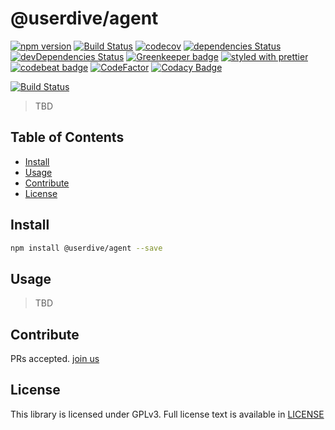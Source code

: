 # @userdive/agent

[![npm version][npm-image]][npm-url]
[![Build Status][travis-image]][travis-url]
[![codecov][codecov-image]][codecov-url]
[![dependencies Status](https://david-dm.org/userdive/agent.js/status.svg)](https://david-dm.org/userdive/agent.js)
[![devDependencies Status](https://david-dm.org/userdive/agent.js/dev-status.svg)](https://david-dm.org/userdive/agent.js?type=dev)
[![Greenkeeper badge](https://badges.greenkeeper.io/userdive/agent.js.svg)](https://greenkeeper.io/)
[![styled with prettier](https://img.shields.io/badge/styled_with-prettier-ff69b4.svg)](https://github.com/prettier/prettier)
[![codebeat badge](https://codebeat.co/badges/248f31a1-c73e-45e4-b1e0-a6154c1baaca)](https://codebeat.co/projects/github-com-userdive-agent-js-master)
[![CodeFactor](https://www.codefactor.io/repository/github/userdive/agent.js/badge)](https://www.codefactor.io/repository/github/userdive/agent.js)
[![Codacy Badge](https://api.codacy.com/project/badge/Grade/007cedb2144843ebb45db871c04a0045)](https://www.codacy.com/app/develop_2/agent.js?utm_source=github.com&amp;utm_medium=referral&amp;utm_content=userdive/agent.js&amp;utm_campaign=Badge_Grade)

[![Build Status](https://saucelabs.com/browser-matrix/userdive.svg)](https://saucelabs.com/open_sauce/user/userdive/builds)

> TBD

## Table of Contents

- [Install](#install)
- [Usage](#usage)
- [Contribute](#contribute)
- [License](#license)

## Install

```sh
npm install @userdive/agent --save
```

## Usage

> TBD

## Contribute

PRs accepted. [join us](https://www.wantedly.com/companies/uncovertruth/projects)

## License

This library is licensed under GPLv3. Full license text is available in [LICENSE](https://github.com/userdive/agent.js/blob/master/LICENSE)

[npm-image]: https://badge.fury.io/js/%40userdive%2Fagent.svg
[npm-url]: https://www.npmjs.com/package/@userdive/agent
[travis-image]: https://travis-ci.org/userdive/agent.js.svg?branch=master
[travis-url]: https://travis-ci.org/userdive/agent.js
[codecov-image]: https://codecov.io/gh/userdive/agent.js/branch/master/graph/badge.svg
[codecov-url]: https://codecov.io/gh/userdive/agent.js
